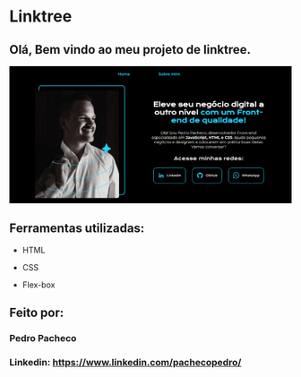 # Linktree 
## Olá, Bem vindo ao meu projeto de linktree.

![image](assets/printDoProjeto.png)

## Ferramentas utilizadas:

* HTML

* CSS

* Flex-box

## Feito por:

### Pedro Pacheco

### Linkedin: https://www.linkedin.com/pachecopedro/
